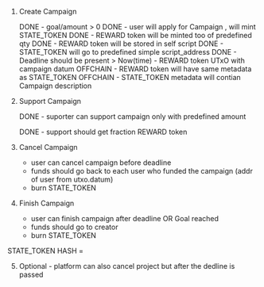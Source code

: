 1. Create Campaign

   DONE - goal/amount > 0
   DONE - user will apply for Campaign , will mint STATE_TOKEN
   DONE - REWARD token will be minted too of predefined qty
   DONE - REWARD token will be stored in self script
   DONE - STATE_TOKEN will go to predefined simple script_address
   DONE - Deadline should be present > Now(time) - REWARD token UTxO with campaign datum
   OFFCHAIN - REWARD token will have same metadata as STATE_TOKEN
   OFFCHAIN - STATE_TOKEN metadata will contian Campaign description

2. Support Campaign

   DONE - suporter can support campaign only with predefined amount

   DONE - support should get fraction REWARD token

3. Cancel Campaign

   - user can cancel campaign before deadline
   - funds should go back to each user who funded the campaign (addr of user from utxo.datum)
   - burn STATE_TOKEN

4. Finish Campaign

   - user can finish campaign after deadline OR Goal reached
   - funds should go to creator
   - burn STATE_TOKEN

STATE_TOKEN HASH =

5. Optional - platform can also cancel project but after the dedline is passed
